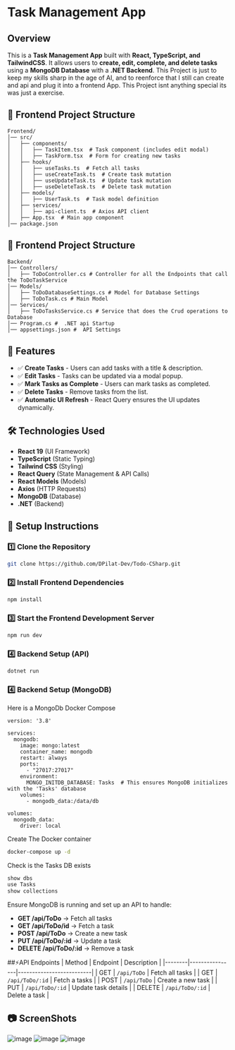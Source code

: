 # Task Management App

## Overview
This is a **Task Management App** built with **React, TypeScript, and TailwindCSS**. It allows users to **create, edit, complete, and delete tasks** using a **MongoDB Database** with a **.NET Backend**. This Project is just to keep my skills sharp in the age of AI, and to reenforce that I still can create and api and plug it into a frontend App. This Project isnt anything special its was just a exercise.

## 📂 Frontend Project Structure
```
Frontend/
│── src/
│   ├── components/
│   │   ├── TaskItem.tsx  # Task component (includes edit modal)
│   │   ├── TaskForm.tsx  # Form for creating new tasks
│   ├── hooks/
│   │   ├── useTasks.ts  # Fetch all tasks
│   │   ├── useCreateTask.ts  # Create task mutation
│   │   ├── useUpdateTask.ts  # Update task mutation
│   │   ├── useDeleteTask.ts  # Delete task mutation
│   ├── models/
│   │   ├── UserTask.ts  # Task model definition
│   ├── services/
│   │   ├── api-client.ts  # Axios API client
│   ├── App.tsx  # Main app component
│── package.json
```

## 📂 Frontend Project Structure
```
Backend/
│── Controllers/
│   ├── ToDoController.cs # Controller for all the Endpoints that call the ToDoTaskService
│── Models/
│   ├── ToDoDatabaseSettings.cs # Model for Database Settings
│   ├── ToDoTask.cs # Main Model
│── Services/
│   ├── ToDoTasksService.cs # Service that does the Crud operations to Database
│── Program.cs #  .NET api Startup
│── appsettings.json #  API Settings
```
## 🎯 Features
- ✅ **Create Tasks** - Users can add tasks with a title & description.
- ✅ **Edit Tasks** - Tasks can be updated via a modal popup.
- ✅ **Mark Tasks as Complete** - Users can mark tasks as completed.
- ✅ **Delete Tasks** - Remove tasks from the list.
- ✅ **Automatic UI Refresh** - React Query ensures the UI updates dynamically.

## 🛠 Technologies Used
- **React 19** (UI Framework)
- **TypeScript** (Static Typing)
- **Tailwind CSS** (Styling)
- **React Query** (State Management & API Calls)
- **React Models** (Models)
- **Axios** (HTTP Requests)
- **MongoDB** (Database)
- **.NET** (Backend)

## 🔧 Setup Instructions
### 1️⃣ Clone the Repository
```sh
git clone https://github.com/DPilat-Dev/Todo-CSharp.git
```

### 2️⃣ Install Frontend Dependencies
```sh
npm install
```

### 3️⃣ Start the Frontend Development Server
```sh
npm run dev
```

### 4️⃣ Backend Setup (API)
```sh
dotnet run
```
### 4️⃣ Backend Setup (MongoDB)
Here is a MongoDb Docker Compose
```
version: '3.8'

services:
  mongodb:
    image: mongo:latest
    container_name: mongodb
    restart: always
    ports:
      - "27017:27017"
    environment:
      MONGO_INITDB_DATABASE: Tasks  # This ensures MongoDB initializes with the 'Tasks' database
    volumes:
      - mongodb_data:/data/db

volumes:
  mongodb_data:
    driver: local

```
Create The Docker container
```sh
docker-compose up -d
```
Check is the Tasks DB exists
```sh
show dbs
use Tasks
show collections

```

Ensure MongoDB is running and set up an API to handle:
- **GET /api/ToDo** → Fetch all tasks
- **GET /api/ToDo/id** → Fetch a task
- **POST /api/ToDo** → Create a new task
- **PUT /api/ToDo/:id** → Update a task
- **DELETE /api/ToDo/:id** → Remove a task

##⚡API Endpoints
| Method | Endpoint        | Description              |
|--------|----------------|--------------------------|
| GET    | `/api/ToDo`    | Fetch all tasks         |
| GET    | `/api/ToDo/:id`    | Fetch a tasks         |
| POST   | `/api/ToDo`    | Create a new task       |
| PUT    | `/api/ToDo/:id` | Update task details     |
| DELETE | `/api/ToDo/:id` | Delete a task           |

## 📷 ScreenShots
![image](https://github.com/user-attachments/assets/7e408171-4d6b-4db6-a66a-168bd71826fc)
![image](https://github.com/user-attachments/assets/8b65e04f-81b5-408f-b174-a0b73e939385)
![image](https://github.com/user-attachments/assets/1f7ddbeb-4cf3-4b4d-a259-89fad6fde253)



